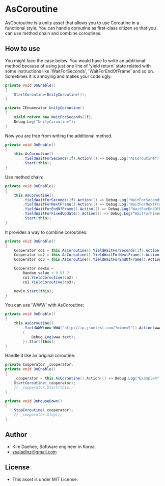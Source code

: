 # AsCoroutine

AsCouroutine is a unity asset that allows you to use Coroutine in a functional style. You can handle coroutine as first-class citizen so that you can use method chain and combine coroutines.

## How to use

You might face the case below. You would have to write an additional method because of using just one line of 'yield return' state related with some instructions like 'WaitForSeconds', 'WaitForEndOfFrame' and so on. Sometimes it is annoying and makes your code ugly.

```C#
private void OnEnable()
{
    StartCoroutine(UnityCoroutine());
}

private IEnumerator UnityCoroutine()
{
    yield return new WaitForSeconds(1f);
    Debug.Log("UnityCoroutine");
}
```

Now you are free from writing the additional method.

```C#
private void OnEnable()
{
    this.AsCoroutine()
        .YieldWaitForSeconds(1f).Action(() => Debug.Log("AsCoroutine"))
        .Start(this);
}
```

Use method chain:
```C#
private void OnEnable()
{
    this.AsCoroutine()
        .YieldWaitForSeconds(1f).Action(() => Debug.Log("WaitForSeconds"))
        .YieldWaitForNextFrame().Action(() => Debug.Log("WaitForNextFrame"))
        .YieldWaitForEndOfFrame().Action(() => Debug.Log("WaitForEndOfFrame"))
        .YieldWaitForFixedUpdate().Action(() => Debug.Log("WaitForFixedUpdate"))
        .Start(this);
}
```

It provides a way to combine coroutines:
```C#
private void OnEnable()
{
    Cooperator co1 = this.AsCoroutine().YieldWaitForSeconds(1f).Action(() => Debug.Log("co1"));
    Cooperator co2 = this.AsCoroutine().YieldWaitForNextFrame().Action(() => Debug.Log("co2"));
    Cooperator co3 = this.AsCoroutine().YieldWaitForEndOfFrame().Action(() => Debug.Log("co3"));

    Cooperator newCo =
        Random.value < 0.5f ?
        co1.YieldCoroutine(co2) :
        co1.YieldCoroutine(co3);

    newCo.Start(this);
}
```

You can use 'WWW' with AsCoroutine:
```C#
private void OnEnable()
{
    this.AsCoroutine()
        .YieldWWW(new WWW("http://ip.jsontest.com/?mime=5")).Action(www =>
        {
            Debug.Log(www.text);
        }).Start(this);
}
```

Handle it like an original coroutine:
```C#
private Cooperator _cooperator;
private void OnEnable()
{
    _cooperator = this.AsCoroutine().Action(() => Debug.Log("Example4")).Repeat(() => true);
    StartCoroutine(_cooperator);
    // _cooperator.Start(this);
}

private void OnMouseDown()
{
    StopCoroutine(_cooperator);
    // _cooperator.Stop();
}
```

## Author
- Kim Daehee, Software engineer in Korea.
- zsaladinz@gmail.com

## License
- This asset is under MIT License.
